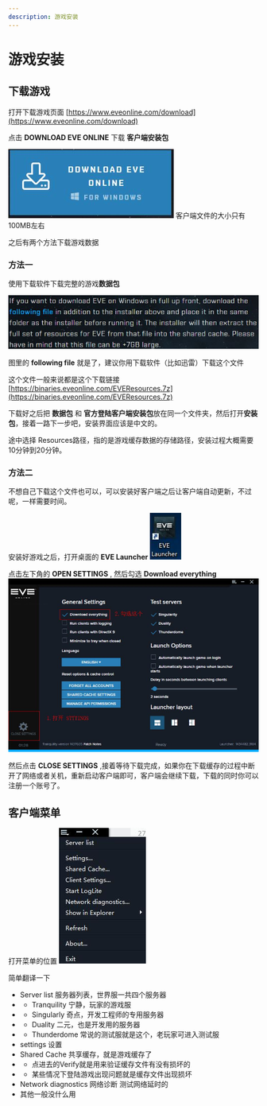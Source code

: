 ```yaml
---
description: 游戏安装
---
```


# 游戏安装

## 下载游戏

打开下载游戏页面 [https://www.eveonline.com/download](https://www.eveonline.com/download)

点击 **DOWNLOAD EVE ONLINE** 下载 **客户端安装包**

![](../.gitbook/assets/setup_download.jpg) 客户端文件的大小只有100MB左右

之后有两个方法下载游戏数据

### 方法一

使用下载软件下载完整的游戏**数据包**

![](../.gitbook/assets/setup_followingfile.jpg)

图里的 **following file** 就是了，建议你用下载软件（比如迅雷）下载这个文件

这个文件一般来说都是这个下载链接 [https://binaries.eveonline.com/EVEResources.7z](https://binaries.eveonline.com/EVEResources.7z)

下载好之后把 **数据包** 和 **官方登陆客户端安装包**放在同一个文件夹，然后打开**安装包**，接着一路下一步吧，安装界面应该是中文的。

途中选择 Resources路径，指的是游戏缓存数据的存储路径，安装过程大概需要10分钟到20分钟。

### 方法二

不想自己下载这个文件也可以，可以安装好客户端之后让客户端自动更新，不过呢，一样需要时间。

安装好游戏之后，打开桌面的 **EVE Launcher** ![](../.gitbook/assets/setup_launcher.jpg)

点击左下角的 **OPEN SETTINGS** , 然后勾选 **Download everything** ![](../.gitbook/assets/setup_settings.jpg)

然后点击 **CLOSE SETTINGS** ,接着等待下载完成，如果你在下载缓存的过程中断开了网络或者关机，重新启动客户端即可，客户端会继续下载，下载的同时你可以注册一个账号了。

## 客户端菜单

打开菜单的位置 ![](../.gitbook/assets/setup_setmenu.jpg)

简单翻译一下

* Server list 服务器列表，世界服一共四个服务器
* * Tranquility 宁静，玩家的游戏服
* * Singularly 奇点，开发工程师的专用服务器
* * Duality 二元，也是开发用的服务器
* * Thunderdome 常说的测试服就是这个，老玩家可进入测试服
* settings 设置
* Shared Cache 共享缓存，就是游戏缓存了
* * 点进去的Verify就是用来验证缓存文件有没有损坏的
* * 某些情况下登陆游戏出现问题就是缓存文件出现损坏
* Network diagnostics 网络诊断 测试网络延时的
* 其他一般没什么用

